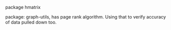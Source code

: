 
package hmatrix

package: graph-utils, has page rank algorithm. Using that to verify accuracy of data pulled down too.
